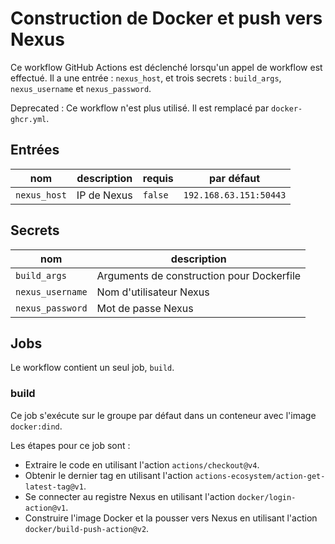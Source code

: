 # Construction de Docker et push vers Nexus

Ce workflow GitHub Actions est déclenché lorsqu'un appel de workflow est effectué. Il a une entrée : `nexus_host`, et trois secrets : `build_args`, `nexus_username` et `nexus_password`.

Deprecated : Ce workflow n'est plus utilisé. Il est remplacé par `docker-ghcr.yml`.

## Entrées

| nom           | description                          | requis | par défaut |
| ------------- | ------------------------------------ | ------ | ---------- |
| `nexus_host`  | IP de Nexus                          | `false` | `192.168.63.151:50443` |

## Secrets

| nom             | description                          |
| --------------- | ------------------------------------ |
| `build_args`    | Arguments de construction pour Dockerfile |
| `nexus_username`| Nom d'utilisateur Nexus |
| `nexus_password`| Mot de passe Nexus |

## Jobs

Le workflow contient un seul job, `build`.

### build

Ce job s'exécute sur le groupe par défaut dans un conteneur avec l'image `docker:dind`.

Les étapes pour ce job sont :

- Extraire le code en utilisant l'action `actions/checkout@v4`.
- Obtenir le dernier tag en utilisant l'action `actions-ecosystem/action-get-latest-tag@v1`.
- Se connecter au registre Nexus en utilisant l'action `docker/login-action@v1`.
- Construire l'image Docker et la pousser vers Nexus en utilisant l'action `docker/build-push-action@v2`.
